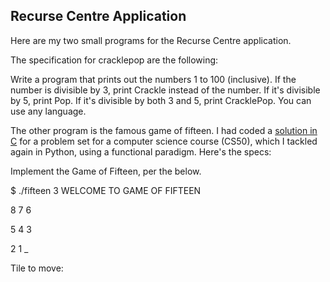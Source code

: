 ## Recurse Centre Application

Here are my two small programs for the Recurse Centre application. 

The specification for cracklepop are the following:

Write a program that prints out the numbers 1 to 100 (inclusive). If the number is divisible by 3, print Crackle instead of the number. If it's divisible by 5, print Pop. If it's divisible by both 3 and 5, print CracklePop. You can use any language.


The other program is the famous game of fifteen. I had coded a [solution in C](https://gist.github.com/gsime1/30e2e2a3dc6f2b216f955626182288c9) for a problem set for a computer science course (CS50), which I tackled again in Python, using a functional paradigm. Here's the specs:

Implement the Game of Fifteen, per the below.

$ ./fifteen 3
WELCOME TO GAME OF FIFTEEN

8  7  6

5  4  3

2  1  _

Tile to move:

